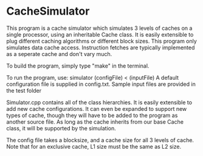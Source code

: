 CacheSimulator
==============
This program is a cache simulator which simulates 3 levels of caches on a single processor, using an inheritable Cache class. It is easily extensible to plug different caching algorithms or different block sizes.
This program only simulates data cache access. Instruction fetches are typically implemented as a seperate cache and don't vary much.

To build the program, simply type "make" in the terminal.

To run the program, use: simulator (configFile) < (inputFile)
A default configuration file is supplied in config.txt. Sample input files are provided in the test folder

Simulator.cpp contains all of the class hierarchies. It is easily extensible to add new cache configurations. 
It can even be expanded to support new types of cache, though they will have to be added to the program as another source file. As long as the cache inherits from our base Cache class, it will be supported by the simulation.

The config file takes a blocksize, and a cache size for all 3 levels of cache. Note that for an exclusive cache, L1 size must be the same as L2 size.